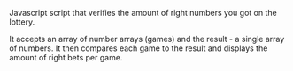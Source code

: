 Javascript script that verifies the amount of right numbers you got on the lottery.

It accepts an array of number arrays (games) and the result - a single array of numbers. It then compares each game to the result and displays the amount of right bets per game.
